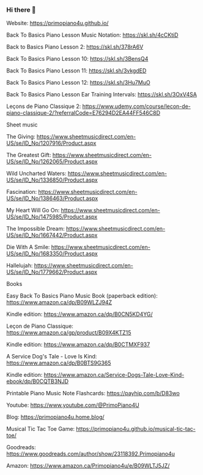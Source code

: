 ### Hi there 👋

Website: https://primopiano4u.github.io/

Back To Basics Piano Lesson Music Notation: https://skl.sh/4cCKtiD

Back to Basics Piano Lesson 2: https://skl.sh/378rA6V

Back To Basics Piano Lesson 10: https://skl.sh/3BensQ4

Back To Basics Piano Lesson 11: https://skl.sh/3vkgdED

Back To Basics Piano Lesson 12: https://skl.sh/3Hu7MuO

Back To Basics Piano Lesson Ear Training Intervals: https://skl.sh/3OxV4SA 

Leçons de Piano Classique 2: https://www.udemy.com/course/lecon-de-piano-classique-2/?referralCode=E76294D2EA44FF546C8D

Sheet music 

The Giving: https://www.sheetmusicdirect.com/en-US/se/ID_No/1207916/Product.aspx 

The Greatest Gift: https://www.sheetmusicdirect.com/en-US/se/ID_No/1262065/Product.aspx 

Wild Uncharted Waters: https://www.sheetmusicdirect.com/en-US/se/ID_No/1336850/Product.aspx

Fascination: https://www.sheetmusicdirect.com/en-US/se/ID_No/1386463/Product.aspx

My Heart Will Go On: https://www.sheetmusicdirect.com/en-US/se/ID_No/1475985/Product.aspx

The Impossible Dream: https://www.sheetmusicdirect.com/en-US/se/ID_No/1667442/Product.aspx

Die With A Smile: https://www.sheetmusicdirect.com/en-US/se/ID_No/1683350/Product.aspx

Hallelujah: https://www.sheetmusicdirect.com/en-US/se/ID_No/1779662/Product.aspx

Books 

Easy Back To Basics Piano Music Book (paperback edition): https://www.amazon.ca/dp/B09WLZJ94Z

Kindle edition: https://www.amazon.ca/dp/B0CN5KD4YG/

Leçon de Piano Classique: https://www.amazon.ca/gp/product/B09X4KTZ15 

Kindle edition: https://www.amazon.ca/dp/B0CTMXF937

A Service Dog's Tale - Love Is Kind: https://www.amazon.ca/dp/B0BTS9G365

Kindle edition: https://www.amazon.ca/Service-Dogs-Tale-Love-Kind-ebook/dp/B0CQTB3NJD

Printable Piano Music Note Flashcards: https://payhip.com/b/D83wo

Youtube: https://www.youtube.com/@PrimoPiano4U

Blog: https://primopiano4u.home.blog/

Musical Tic Tac Toe Game: https://primopiano4u.github.io/musical-tic-tac-toe/

Goodreads: https://www.goodreads.com/author/show/23118392.Primopiano4u

Amazon: https://www.amazon.ca/Primopiano4u/e/B09WLTJ5JZ/

